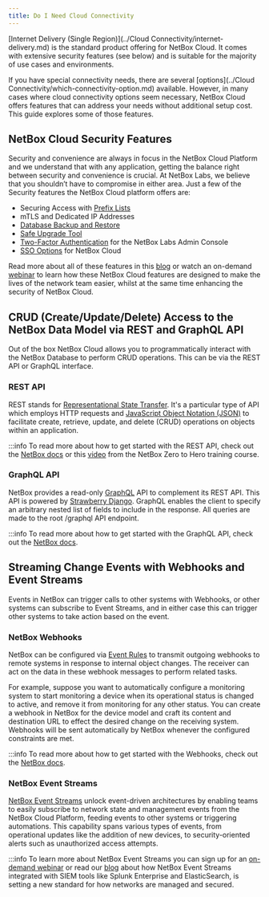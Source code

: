 ```yaml
---
title: Do I Need Cloud Connectivity
---
```

[Internet Delivery (Single Region)](../Cloud Connectivity/internet-delivery.md) is the standard product offering for NetBox Cloud. It comes with extensive security features (see below) and is suitable for the majority of use cases and environments.

If you have special connectivity needs, there are several [options](../Cloud Connectivity/which-connectivity-option.md) available. However, in many cases where cloud connectivity options seem necessary, NetBox Cloud offers features that can address your needs without additional setup cost. This guide explores some of those features.

## NetBox Cloud Security Features
Security and convenience are always in focus in the NetBox Cloud Platform and we understand that with any application, getting the balance right between security and convenience is crucial. At NetBox Labs, we believe that you shouldn’t have to compromise in either area. Just a few of the Security features the NetBox Cloud platform offers are:

- Securing Access with [Prefix Lists](https://docs.netboxlabs.com/Administration%20Console/prefix-lists/)
- mTLS and Dedicated IP Addresses
- [Database Backup and Restore](https://docs.netboxlabs.com/Administration%20Console/working_with_database_backups/)
- [Safe Upgrade Tool](https://docs.netboxlabs.com/Administration%20Console/upgrading-nbc/)
- [Two-Factor Authentication](https://docs.netboxlabs.com/Administration%20Console/set_up_2fa/) for the NetBox Labs Admin Console
- [SSO Options](https://docs.netboxlabs.com/Administration%20Console/azure-ad-sso-setup/) for NetBox Cloud

Read more about all of these features in this [blog](https://netboxlabs.com/blog/security-and-convenience-are-always-in-focus-in-the-netbox-cloud-platform/?preview_id=19124&preview_nonce=8a862c2421&preview=true) or watch an on-demand [webinar](https://netboxlabs.com/events/webinar-new-security-and-efficiency-enhancements-in-netbox-cloud/) to learn how these NetBox Cloud features are designed to make the lives of the network team easier, whilst at the same time enhancing the security of NetBox Cloud.

## CRUD (Create/Update/Delete) Access to the NetBox Data Model via REST and GraphQL API
Out of the box NetBox Cloud allows you to programmatically interact with the NetBox Database to perform CRUD operations. This can be via the REST API or GraphQL interface.

### REST API
REST stands for [Representational State Transfer](https://en.wikipedia.org/wiki/REST). It's a particular type of API which employs HTTP requests and [JavaScript Object Notation (JSON)](https://www.json.org/json-en.html) to facilitate create, retrieve, update, and delete (CRUD) operations on objects within an application.

:::info
    To read more about how to get started with the REST API, check out the [NetBox docs](https://netbox.readthedocs.io/en/stable/integrations/rest-api/) or this [video](https://youtu.be/Gsarb0elmoA?si=KUli-RLlJeYS5gp4) from the NetBox Zero to Hero training course.

### GraphQL API
NetBox provides a read-only [GraphQL](https://graphql.org/) API to complement its REST API. This API is powered by [Strawberry Django](https://strawberry-graphql.github.io/strawberry-django/). GraphQL enables the client to specify an arbitrary nested list of fields to include in the response. All queries are made to the root /graphql API endpoint.

:::info
    To read more about how to get started with the GraphQL API, check out the [NetBox docs](https://netbox.readthedocs.io/en/stable/integrations/graphql-api/).

## Streaming Change Events with Webhooks and Event Streams
Events in NetBox can trigger calls to other systems with Webhooks, or other systems can subscribe to Event Streams, and in either case this can trigger other systems to take action based on the event.

### NetBox Webhooks
NetBox can be configured via [Event Rules](https://netbox.readthedocs.io/en/stable/features/event-rules/) to transmit outgoing webhooks to remote systems in response to internal object changes. The receiver can act on the data in these webhook messages to perform related tasks.

For example, suppose you want to automatically configure a monitoring system to start monitoring a device when its operational status is changed to active, and remove it from monitoring for any other status. You can create a webhook in NetBox for the device model and craft its content and destination URL to effect the desired change on the receiving system. Webhooks will be sent automatically by NetBox whenever the configured constraints are met.

:::info
    To read more about how to get started with the Webhooks, check out the [NetBox docs](hhttps://netbox.readthedocs.io/en/stable/integrations/webhooks/).

### NetBox Event Streams
[NetBox Event Streams](https://netboxlabs.com/blog/netbox-labs-introduces-netbox-event-streams/) unlock event-driven architectures by enabling teams to easily subscribe to network state and management events from the NetBox Cloud Platform, feeding events to other systems or triggering automations. This capability spans various types of events, from operational updates like the addition of new devices, to security-oriented alerts such as unauthorized access attempts.

:::info
    To learn more about NetBox Event Streams you can sign up for an [on-demand webinar](https://netboxlabs.com/events/event-driven-architectures-for-networking-and-security-webinar/) or read our [blog](https://netboxlabs.com/blog/revolutionizing-netsecops-netbox-event-streams-and-siem-integration/) about how NetBox Event Streams integrated with SIEM tools like Splunk Enterprise and ElasticSearch, is setting a new standard for how networks are managed and secured.

